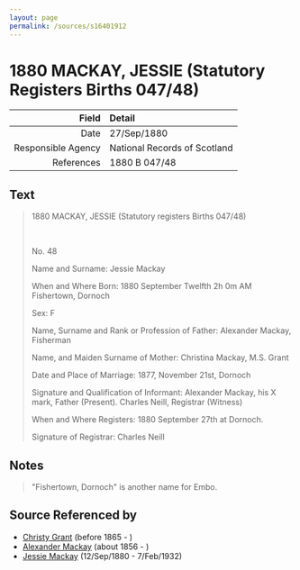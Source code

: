 ```yaml
---
layout: page
permalink: /sources/s16401912
---
```


# 1880 MACKAY, JESSIE (Statutory Registers Births 047/48)

Field | Detail
---:|:---
Date | 27/Sep/1880
Responsible Agency | National Records of Scotland
References | 1880 B 047/48

## Text

> 1880 MACKAY, JESSIE (Statutory registers Births 047/48)
>
> <br/>
>
> No. 48
>
> Name and Surname: Jessie Mackay
>
> When and Where Born: 1880 September Twelfth 2h 0m AM Fishertown, Dornoch
>
> Sex: F
>
> Name, Surname and Rank or Profession of Father: Alexander Mackay, Fisherman
>
> Name, and Maiden Surname of Mother: Christina Mackay, M.S. Grant
>
> Date and Place of Marriage: 1877, November 21st, Dornoch
>
> Signature and Qualification of Informant: Alexander Mackay, his X mark, Father (Present). Charles Neill, Registrar (Witness)
>
> When and Where Registers: 1880 September 27th at Dornoch.
>
> Signature of Registrar: Charles Neill
>

## Notes

> "Fishertown, Dornoch" is another name for Embo.
>


## Source Referenced by

* [Christy Grant](../people/@94200830@-christy-grant-b1865-d.md) (before 1865 - )
* [Alexander Mackay](../people/@24272756@-alexander-mackay-b1856-d.md) (about 1856 - )
* [Jessie Mackay](../people/@32677248@-jessie-mackay-b1880-9-12-d1932-2-7.md) (12/Sep/1880 - 7/Feb/1932)
